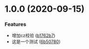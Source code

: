 # 1.0.0 (2020-09-15)

### Features

* 增加cz校验 ([b1762b7](https://github.com/blacklisten/cz-example/commit/b1762b735f1504dccec7cfb225f65600ce61b90b))
* 这是一个测试 ([6b50780](https://github.com/blacklisten/cz-example/commit/6b50780938c31cae1b45eb2acb7e19620b29ff60))
